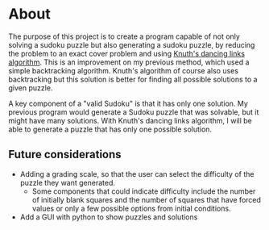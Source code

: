 # About
The purpose of this project is to create a program capable of not only solving a sudoku puzzle but also generating a sudoku puzzle, by reducing the problem to an exact cover problem and using [Knuth's dancing links algorithm](https://www.ocf.berkeley.edu/~jchu/publicportal/sudoku/0011047.pdf). This is an improvement on my previous method, which used a simple backtracking algorithm. Knuth's algorithm of course also uses backtracking but this solution is better for finding all possible solutions to a given puzzle.

A key component of a "valid Sudoku" is that it has only one solution. My previous program would generate a Sudoku puzzle that was solvable, but it might have many solutions. With Knuth's dancing links algorithm, I will be able to generate a puzzle that has only one possible solution. 

## Future considerations
- Adding a grading scale, so that the user can select the difficulty of the puzzle they want generated.
  - Some components that could indicate difficulty include the number of initially blank squares and the number of squares that have forced values or only a few possible options from initial conditions. 
- Add a GUI with python to show puzzles and solutions
